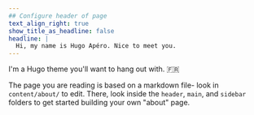 ```yaml
---
## Configure header of page
text_align_right: true
show_title_as_headline: false
headline: |
  Hi, my name is Hugo Apéro. Nice to meet you.
---
```


<!-- this is a subheadline -->
I'm a Hugo theme you'll want to hang out with. :fr: 

The page you are reading is based on a markdown file- look in `content/about/` to edit. There, look inside the `header`, `main`, and `sidebar` folders to get started building your own "about" page.
